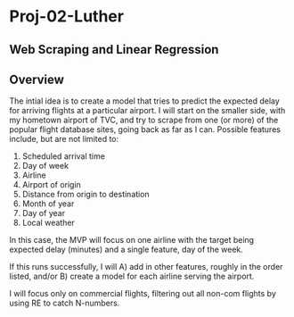 # Proj-02-Luther
Web Scraping and Linear Regression
---

## Overview
The intial idea is to create a model that tries to predict the expected delay for arriving flights at a particular airport. I will start on the smaller side, with my hometown airport of TVC, and try to scrape from one (or more) of the popular flight database sites, going back as far as I can. Possible features include, but are not limited to:

1. Scheduled arrival time
1. Day of week
1. Airline
1. Airport of origin
1. Distance from origin to destination
1. Month of year
1. Day of year
1. Local weather

In this case, the MVP will focus on one airline with the target being expected delay (minutes) and a single feature, day of the week.

If this runs successfully, I will A) add in other features, roughly in the order listed, and/or B) create a model for each airline serving the airport.

I will focus only on commercial flights, filtering out all non-com flights by using RE to catch N-numbers.
